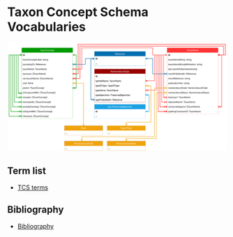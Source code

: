 # Taxon Concept Schema Vocabularies

![](../assets/tcs_diagram_20231005.svg)

## Term list

- [TCS terms](./tcs-terms/)

## Bibliography

- [Bibliography](./bibliography/)